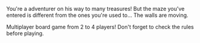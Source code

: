 You're a adventurer on his way to many treasures! But the maze you've entered is different from the ones you're used to... The walls are moving.

Multiplayer board game from 2 to 4 players! Don't forget to check the rules before playing.